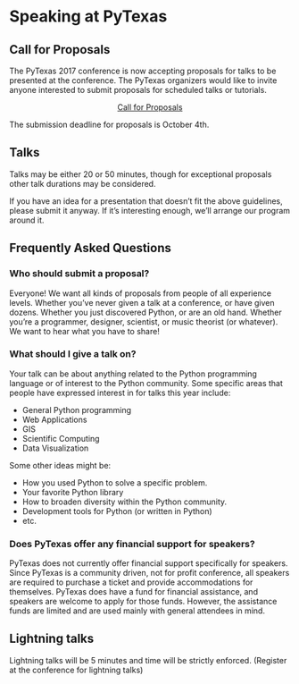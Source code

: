 # Speaking at PyTexas

## Call for Proposals

The PyTexas 2017 conference is now accepting proposals for talks to be
presented at the conference. The PyTexas organizers would like to invite anyone
interested to submit proposals for scheduled talks or tutorials.

<center>
  <a href="https://www.papercall.io/pytexas-2017" target="_blank" rel="noopener" class="md-button md-raised md-primary md-theme-default">
    Call for Proposals
  </a>
</center>

The submission deadline for proposals is October 4th.

## Talks

Talks may be either 20 or 50 minutes, though for exceptional proposals other
talk durations may be considered.

If you have an idea for a presentation that doesn’t fit the above guidelines,
please submit it anyway. If it’s interesting enough, we’ll arrange our program
around it.

## Frequently Asked Questions

### Who should submit a proposal?

Everyone! We want all kinds of proposals from people of all experience levels.
Whether you’ve never given a talk at a conference, or have given dozens.
Whether you just discovered Python, or are an old hand. Whether you’re a
programmer, designer, scientist, or music theorist (or whatever). We want to
hear what you have to share!

### What should I give a talk on?

Your talk can be about anything related to the Python programming language or
of interest to the Python community. Some specific areas that people have
expressed interest in for talks this year include:

* General Python programming
* Web Applications
* GIS
* Scientific Computing
* Data Visualization

Some other ideas might be:
* How you used Python to solve a specific problem.
* Your favorite Python library
* How to broaden diversity within the Python community.
* Development tools for Python (or written in Python)
* etc.

### Does PyTexas offer any financial support for speakers?

PyTexas does not currently offer financial support specifically for speakers.
Since PyTexas is a community driven, not for profit conference, all speakers
are required to purchase a ticket and provide accommodations for themselves.
PyTexas does have a fund for financial assistance, and speakers are welcome to
apply for those funds. However, the assistance funds are limited and are used
mainly with general attendees in mind.

## Lightning talks

Lightning talks will be 5 minutes and time will be strictly enforced. (Register
at the conference for lightning talks)
